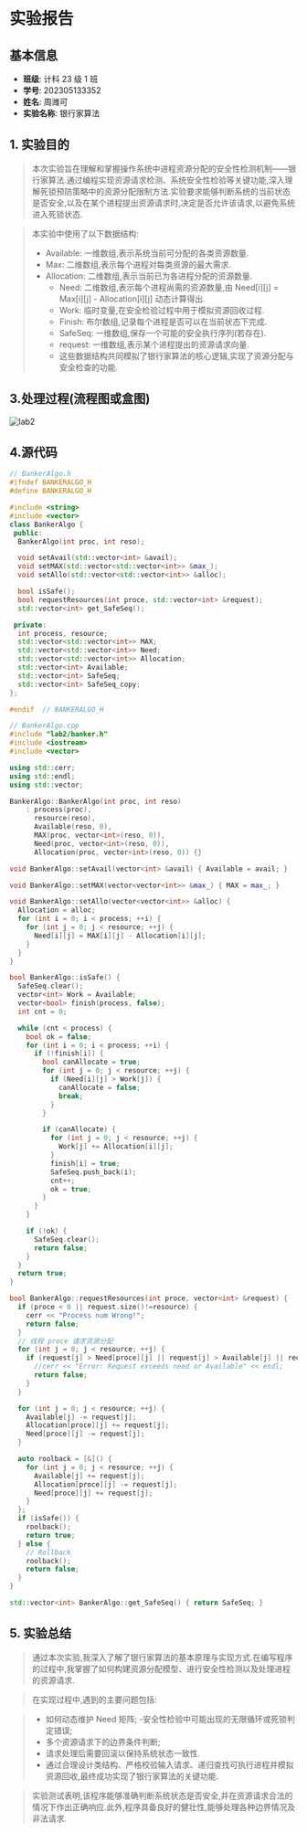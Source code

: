 # 实验报告

## 基本信息

- **班级**: 计科 23 级 1 班
- **学号**: 202305133352
- **姓名**: 周潍可
- **实验名称**: 银行家算法

## 1. 实验目的

> 本次实验旨在理解和掌握操作系统中进程资源分配的安全性检测机制——银行家算法.通过编程实现资源请求检测、系统安全性检验等关键功能,深入理解死锁预防策略中的资源分配限制方法.实验要求能够判断系统的当前状态是否安全,以及在某个进程提出资源请求时,决定是否允许该请求,以避免系统进入死锁状态.

> 本实验中使用了以下数据结构:
>
> - Available: 一维数组,表示系统当前可分配的各类资源数量.
> - Max: 二维数组,表示每个进程对每类资源的最大需求.
> - Allocation: 二维数组,表示当前已为各进程分配的资源数量.
>   - Need: 二维数组,表示每个进程尚需的资源数量,由 Need[i][j] = Max[i][j] - Allocation[i][j] 动态计算得出.
>   - Work: 临时变量,在安全检验过程中用于模拟资源回收过程.
>   - Finish: 布尔数组,记录每个进程是否可以在当前状态下完成.
>   - SafeSeq: 一维数组,保存一个可能的安全执行序列(若存在).
>   - request: 一维数组,表示某个进程提出的资源请求向量.
>   - 这些数据结构共同模拟了银行家算法的核心逻辑,实现了资源分配与安全检查的功能.

## 3.处理过程(流程图或盒图)

![lab2](/assets/lab2.png)

## 4.源代码

```cpp
// BankerAlgo.h
#ifndef BANKERALGO_H
#define BANKERALGO_H

#include <string>
#include <vector>
class BankerAlgo {
 public:
  BankerAlgo(int proc, int reso);

  void setAvail(std::vector<int> &avail);
  void setMAX(std::vector<std::vector<int>> &max_);
  void setAllo(std::vector<std::vector<int>> &alloc);

  bool isSafe();
  bool requestResources(int proce, std::vector<int> &request);
  std::vector<int> get_SafeSeq();

 private:
  int process, resource;
  std::vector<std::vector<int>> MAX;
  std::vector<std::vector<int>> Need;
  std::vector<std::vector<int>> Allocation;
  std::vector<int> Available;
  std::vector<int> SafeSeq;
  std::vector<int> SafeSeq_copy;
};

#endif  // BANKERALGO_H
```

```cpp
// BankerAlgo.cpp
#include "lab2/banker.h"
#include <iostream>
#include <vector>

using std::cerr;
using std::endl;
using std::vector;

BankerAlgo::BankerAlgo(int proc, int reso)
    : process(proc),
      resource(reso),
      Available(reso, 0),
      MAX(proc, vector<int>(reso, 0)),
      Need(proc, vector<int>(reso, 0)),
      Allocation(proc, vector<int>(reso, 0)) {}

void BankerAlgo::setAvail(vector<int> &avail) { Available = avail; }

void BankerAlgo::setMAX(vector<vector<int>> &max_) { MAX = max_; }

void BankerAlgo::setAllo(vector<vector<int>> &alloc) {
  Allocation = alloc;
  for (int i = 0; i < process; ++i) {
    for (int j = 0; j < resource; ++j) {
      Need[i][j] = MAX[i][j] - Allocation[i][j];
    }
  }
}

bool BankerAlgo::isSafe() {
  SafeSeq.clear();
  vector<int> Work = Available;
  vector<bool> finish(process, false);
  int cnt = 0;

  while (cnt < process) {
    bool ok = false;
    for (int i = 0; i < process; ++i) {
      if (!finish[i]) {
        bool canAllocate = true;
        for (int j = 0; j < resource; ++j) {
          if (Need[i][j] > Work[j]) {
            canAllocate = false;
            break;
          }
        }

        if (canAllocate) {
          for (int j = 0; j < resource; ++j) {
            Work[j] += Allocation[i][j];
          }
          finish[i] = true;
          SafeSeq.push_back(i);
          cnt++;
          ok = true;
        }
      }
    }

    if (!ok) {
      SafeSeq.clear();
      return false;
    }
  }
  return true;
}

bool BankerAlgo::requestResources(int proce, vector<int> &request) {
  if (proce < 0 || request.size()!=resource) {
    cerr << "Process num Wrong!";
    return false;
  }
  // 线程 proce 请求资源分配
  for (int j = 0; j < resource; ++j) {
    if (request[j] > Need[proce][j] || request[j] > Available[j] || request[j] < 0) {
      //cerr << "Error: Request exceeds need or Available" << endl;
      return false;
    }
  }

  for (int j = 0; j < resource; ++j) {
    Available[j] -= request[j];
    Allocation[proce][j] += request[j];
    Need[proce][j] -= request[j];
  }

  auto roolback = [&]() {
    for (int j = 0; j < resource; ++j) {
      Available[j] += request[j];
      Allocation[proce][j] -= request[j];
      Need[proce][j] += request[j];
    }
  };
  if (isSafe()) {
    roolback();
    return true;
  } else {
    // Rollback
    roolback();
    return false;
  }
}

std::vector<int> BankerAlgo::get_SafeSeq() { return SafeSeq; }

```

## 5. 实验总结

> 通过本次实验,我深入了解了银行家算法的基本原理与实现方式.在编写程序的过程中,我掌握了如何构建资源分配模型、进行安全性检测以及处理进程的资源请求.

> 在实现过程中,遇到的主要问题包括:

> - 如何动态维护 Need 矩阵; -安全性检验中可能出现的无限循环或死锁判定错误;
> - 多个资源请求下的边界条件判断;
> - 请求处理后需要回滚以保持系统状态一致性.
> - 通过合理设计类结构、严格校验输入请求、递归查找可执行进程并模拟资源回收,最终成功实现了银行家算法的关键功能.

> 实验测试表明,该程序能够准确判断系统状态是否安全,并在资源请求合法的情况下作出正确响应.此外,程序具备良好的健壮性,能够处理各种边界情况及非法请求.
